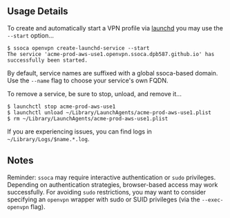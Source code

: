 ## Usage Details

To create and automatically start a VPN profile via [launchd](https://developer.apple.com/library/archive/documentation/MacOSX/Conceptual/BPSystemStartup/Chapters/CreatingLaunchdJobs.html#//apple_ref/doc/uid/10000172i-SW7-BCIEDDBJ) you may use the `--start` option...

    $ ssoca openvpn create-launchd-service --start
    The service 'acme-prod-aws-use1.openvpn.ssoca.dpb587.github.io' has successfully been started.

By default, service names are suffixed with a global ssoca-based domain. Use the `--name` flag to choose your service's own FQDN.

To remove a service, be sure to stop, unload, and remove it...

    $ launchctl stop acme-prod-aws-use1
    $ launchctl unload ~/Library/LaunchAgents/acme-prod-aws-use1.plist
    $ rm ~/Library/LaunchAgents/acme-prod-aws-use1.plist

If you are experiencing issues, you can find logs in `~/Library/Logs/$name.*.log`.


## Notes

Reminder: `ssoca` may require interactive authentication or `sudo` privileges. Depending on authentication strategies, browser-based access may work successfully. For avoiding `sudo` restrictions, you may want to consider specifying an `openvpn` wrapper with sudo or SUID privileges (via the `--exec-openvpn` flag).
